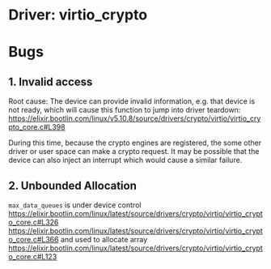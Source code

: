 # Driver: virtio_crypto

# Bugs

## 1. Invalid access

Root cause:
The device can provide invalid information, e.g. that device is not ready, which will cause this function to jump into driver teardown:
https://elixir.bootlin.com/linux/v5.10.8/source/drivers/crypto/virtio/virtio_crypto_core.c#L398

During this time, because the crypto engines are registered, the some other driver or user space can make a crypto request. It may be possible that the device can also inject an interrupt which would cause a similar failure.

## 2. Unbounded Allocation
`max_data_queues` is under device control
https://elixir.bootlin.com/linux/latest/source/drivers/crypto/virtio/virtio_crypto_core.c#L326
https://elixir.bootlin.com/linux/latest/source/drivers/crypto/virtio/virtio_crypto_core.c#L366
and used to allocate array
https://elixir.bootlin.com/linux/latest/source/drivers/crypto/virtio/virtio_crypto_core.c#L123

